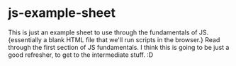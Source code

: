 # js-example-sheet

This is just an example sheet to use through the fundamentals of JS. {essentially a blank HTML file that we'll run scripts in the browser.}
Read through the first section of JS fundamentals. I think this is going to be just a good refresher, to get to the intermediate stuff. :D
